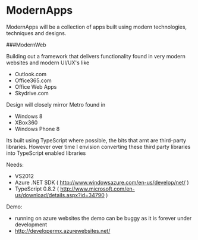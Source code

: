 ModernApps
==========

ModernApps will be a collection of apps built using modern technologies, techniques and designs.



###ModernWeb 

Building out a framework that delivers functionality found in very modern websites and modern UI/UX's like
  - Outlook.com
  - Office365.com
  - Office Web Apps
  - Skydrive.com

Design will closely mirror Metro found in 
  - Windows 8
  - XBox360
  - Windows Phone 8

Its built using TypeScript where possible, the bits that arnt are third-party libraries. However over time I envision converting these third party libraries into TypeScript enabled libraries

Needs:   
  - VS2012
  - Azure .NET SDK ( http://www.windowsazure.com/en-us/develop/net/ )
  - TypeScript 0.8.2 ( http://www.microsoft.com/en-us/download/details.aspx?id=34790 )  

  
Demo:
  - running on azure websites the demo can be buggy as it is forever under development 
  - http://developermx.azurewebsites.net/     

  
